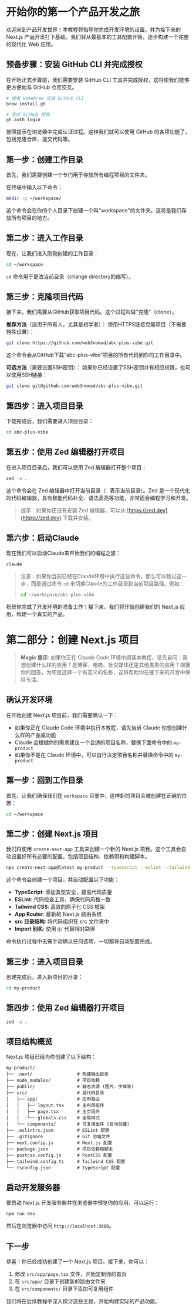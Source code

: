# 开始你的第一个产品开发之旅

欢迎来到产品开发世界！本教程将指导你完成开发环境的设置，并为接下来的 Next.js 产品开发打下基础。我们将从最基本的工具配置开始，逐步构建一个完整的现代化 Web 应用。

## 预备步骤：安装 GitHub CLI 并完成授权

在开始正式步骤前，我们需要安装 GitHub CLI 工具并完成授权，这将使我们能够更方便地与 GitHub 仓库交互。

```bash
# 使用 Homebrew 安装 GitHub CLI
brew install gh

# 完成 GitHub 授权
gh auth login
```

按照提示在浏览器中完成认证过程。这样我们就可以使用 GitHub 的各项功能了，包括克隆仓库、提交代码等。

## 第一步：创建工作目录

首先，我们需要创建一个专门用于存放所有编程项目的文件夹。

在终端中输入以下命令：

```bash
mkdir -p ~/workspace/
```

这个命令会在你的个人目录下创建一个叫"workspace"的文件夹。这将是我们存放所有项目的地方。

## 第二步：进入工作目录

现在，让我们进入刚刚创建的工作目录：

```bash
cd ~/workspace
```

`cd` 命令用于更改当前目录（change directory的缩写）。

## 第三步：克隆项目代码

接下来，我们需要从GitHub获取项目代码。这个过程叫做"克隆"（clone）。

**推荐方法**（适用于所有人，尤其是初学者）：
使用HTTPS链接克隆项目（不需要特殊设置）：

```bash
git clone https://github.com/web3nomad/abc-plus-vibe.git
```

这个命令会从GitHub下载"abc-plus-vibe"项目的所有代码到你的工作目录中。

**可选方法**（需要设置SSH密钥）：
如果你已经设置了SSH密钥并有相应权限，也可以使用SSH链接：

```bash
git clone git@github.com:web3nomad/abc-plus-vibe.git
```

## 第四步：进入项目目录

下载完成后，我们需要进入项目目录：

```bash
cd abc-plus-vibe
```

## 第五步：使用 Zed 编辑器打开项目

在进入项目目录后，我们可以使用 Zed 编辑器打开整个项目：

```bash
zed -a .
```

这个命令会在 Zed 编辑器中打开当前目录（`.` 表示当前目录）。Zed 是一个现代化的代码编辑器，具有智能代码补全、语法高亮等功能，非常适合编程学习和开发。

> 提示：如果你还没有安装 Zed 编辑器，可以从 [https://zed.dev](https://zed.dev) 下载并安装。

## 第六步：启动Claude

现在我们可以启动Claude来开始我们的编程之旅：

```bash
claude
```

> 注意：如果你当前已经在Claude环境中执行这些命令，那么可以跳过这一步，而是通过命令 `cd` 来切换Claude的工作目录到当前项目路径。例如：
>
> ```bash
> cd ~/workspace/abc-plus-vibe
> ```

祝贺你完成了开发环境的准备工作！接下来，我们将开始创建我们的 Next.js 应用，构建一个真实的产品。

# 第二部分：创建 Next.js 项目

> **Magic 提示**: 如果你正在 Claude Code 环境中阅读本教程，请先自问：我想创建什么样的应用？是博客、电商、社交媒体还是其他类型的应用？根据你的回答，为项目选择一个有意义的名称，这将帮助你在接下来的开发中保持专注。

## 确认开发环境

在开始创建 Next.js 项目前，我们需要确认一下：

- 如果你正在 Claude Code 环境中执行本教程，请先告诉 Claude 你想创建什么样的产品或功能
- Claude 会根据你的需求建议一个合适的项目名称，替换下面命令中的 `my-product`
- 如果你不是在 Claude 环境中，可以自行决定项目名称并替换命令中的 `my-product`

## 第一步：回到工作目录

首先，让我们确保我们在 `workspace` 目录中，这样新的项目会被创建在正确的位置：

```bash
cd ~/workspace
```

## 第二步：创建 Next.js 项目

我们将使用 `create-next-app` 工具来创建一个新的 Next.js 项目。这个工具会自动设置好所有必要的配置，包括项目结构、依赖项和构建脚本。

```bash
npx create-next-app@latest my-product --typescript --eslint --tailwind --app --src-dir --import-alias="@/*"
```

这个命令会创建一个项目，并自动配置以下功能：

- **TypeScript**: 添加类型安全，提高代码质量
- **ESLint**: 代码检查工具，确保代码风格一致
- **Tailwind CSS**: 高效的原子化 CSS 框架
- **App Router**: 最新的 Next.js 路由系统
- **src 目录结构**: 将代码组织在 src 文件夹中
- **Import 别名**: 使用 `@/` 代替相对路径

命令执行过程中无需手动确认任何选项，一切都将自动配置完成。

## 第三步：进入项目目录

创建完成后，进入新项目的目录：

```bash
cd my-product
```

## 第四步：使用 Zed 编辑器打开项目

```bash
zed -a .
```

## 项目结构概览

Next.js 项目已经为你创建了以下结构：

```
my-product/
├── .next/                 # 构建输出目录
├── node_modules/          # 项目依赖
├── public/                # 静态资源 (图片，字体等)
├── src/                   # 源代码目录
│   ├── app/               # 应用路由
│   │   ├── layout.tsx     # 主布局组件
│   │   ├── page.tsx       # 主页组件
│   │   └── globals.css    # 全局样式
│   └── components/        # 可复用组件 (自动创建)
├── .eslintrc.json         # ESLint 配置
├── .gitignore             # Git 忽略文件
├── next.config.js         # Next.js 配置
├── package.json           # 项目依赖和脚本
├── postcss.config.js      # PostCSS 配置
├── tailwind.config.ts     # Tailwind CSS 配置
└── tsconfig.json          # TypeScript 配置
```

## 启动开发服务器

要启动 Next.js 开发服务器并在浏览器中预览你的应用，可以运行：

```bash
npm run dev
```

然后在浏览器中访问 `http://localhost:3000`。

## 下一步

恭喜！你已经成功创建了一个 Next.js 项目。接下来，你可以：

1. 修改 `src/app/page.tsx` 文件，开始定制你的首页
2. 在 `src/app/` 目录下创建新的路由文件夹
3. 在 `src/components/` 目录下添加可复用组件

我们将在后续教程中深入探讨这些主题，开始构建实际的产品功能。
